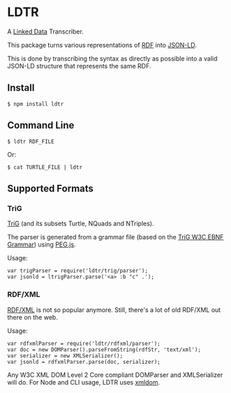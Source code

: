 # LDTR

A [Linked Data](http://linkeddata.org/) Transcriber.

This package turns various representations of
[RDF](https://www.w3.org/TR/rdf11-primer/)
into
[JSON-LD](http://www.w3.org/TR/json-ld/).

This is done by transcribing the syntax as directly as possible into a valid
JSON-LD structure that represents the same RDF.

## Install

    $ npm install ldtr

## Command Line

    $ ldtr RDF_FILE

Or:

    $ cat TURTLE_FILE | ldtr

## Supported Formats

### TriG

[TriG](http://www.w3.org/TR/trig/) (and its subsets Turtle, NQuads and
NTriples).

The parser is generated from a grammar file (based on the
[TriG W3C EBNF Grammar](http://www.w3.org/TR/trig/#sec-grammar)) using
[PEG.js](http://pegjs.org/).

Usage:

    var trigParser = require('ldtr/trig/parser');
    var jsonld = ltrigParser.parse('<a> :b "c" .');

### RDF/XML

[RDF/XML](https://www.w3.org/TR/rdf-syntax-grammar/) is not so popular anymore.
Still, there's a lot of old RDF/XML out there on the web.

Usage:

    var rdfxmlParser = require('ldtr/rdfxml/parser');
    var doc = new DOMParser().parseFromString(rdfStr, 'text/xml');
    var serializer = new XMLSerializer();
    var jsonld = rdfxmlParser.parse(doc, serializer);

Any W3C XML DOM Level 2 Core compliant DOMParser and XMLSerializer will do. For
Node and CLI usage, LDTR uses [xmldom](https://github.com/jindw/xmldom).
